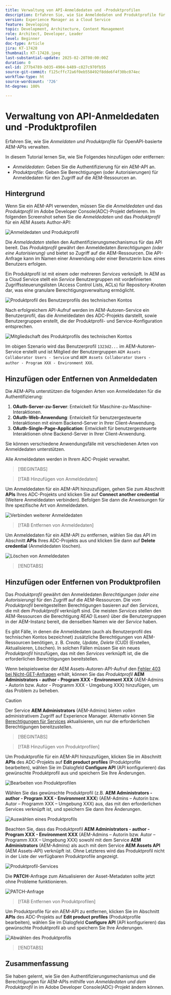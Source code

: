 ```yaml
---
title: Verwaltung von API-Anmeldedaten und -Produktprofilen
description: Erfahren Sie, wie Sie Anmeldedaten und Produktprofile für AEM-APIs verwalten.
version: Experience Manager as a Cloud Service
feature: Developing
topic: Development, Architecture, Content Management
role: Architect, Developer, Leader
level: Beginner
doc-type: Article
jira: KT-17428
thumbnail: KT-17428.jpeg
last-substantial-update: 2025-02-28T00:00:00Z
duration: 0
exl-id: 277b4789-b035-4904-b489-c827c970fb55
source-git-commit: f125cffc72a6f0eb558492f8dde6f4f30bc074ec
workflow-type: ht
source-wordcount: '726'
ht-degree: 100%

---
```


# Verwaltung von API-Anmeldedaten und -Produktprofilen

Erfahren Sie, wie Sie _Anmeldaten und Produktprofile_ für OpenAPI-basierte AEM-APIs verwalten.

In diesem Tutorial lernen Sie, wie Sie Folgendes hinzufügen oder entfernen:

- _Anmeldedaten_: Geben Sie die Authentifizierung für ein AEM-API an.
- _Produktprofile_: Geben Sie Berechtigungen (oder Autorisierungen) für Anmeldedaten für den Zugriff auf die AEM-Ressourcen an.

## Hintergrund

Wenn Sie ein AEM-API verwenden, müssen Sie die _Anmeldedaten_ und das _Produktprofil_ im Adobe Developer Console(ADC)-Projekt definieren. Im folgenden Screenshot sehen Sie die _Anmeldedaten_ und das _Produktprofil_ für ein AEM Assets Author-API:

![Anmeldedaten und Produktprofil](../assets/how-to/API-Credentials-Product-Profile.png)

Die _Anmeldedaten_ stellen den Authentifizierungsmechanismus für das API bereit. Das _Produktprofil_ gewährt den Anmeldedaten _Berechtigungen (oder eine Autorisierung)_ und bietet so Zugriff auf die AEM-Ressourcen. Die API-Anfrage kann im Namen einer Anwendung oder einer Benutzerin bzw. eines Benutzers erfolgen.

Ein Produktprofil ist mit einem oder mehreren _Services_ verknüpft. In AEM as a Cloud Service stellt ein _Service_ Benutzergruppen mit vordefinierten Zugriffssteuerungslisten (Access Control Lists, ACLs) für Repository-Knoten dar, was eine granulare Berechtigungsverwaltung ermöglicht.

![Produktprofil des Benutzerprofils des technischen Kontos](../assets/s2s/technical-account-user-product-profile.png)

Nach erfolgreichem API-Aufruf werden im AEM-Autoren-Service ein Benutzerprofil, das die Anmeldedaten des ADC-Projekts darstellt, sowie Benutzergruppen erstellt, die der Produktprofil- und Service-Konfiguration entsprechen. 

![Mitgliedschaft des Produktprofils des technischen Kontos](../assets/s2s/technical-account-user-membership.png)

Im obigen Szenario wird das Benutzerprofil `1323d2...` im AEM-Autoren-Service erstellt und ist Mitglied der Benutzergruppen `AEM Assets Collaborator Users - Service` und `AEM Assets Collaborator Users - author - Program XXX - Environment XXX`.

## Hinzufügen oder Entfernen von Anmeldedaten

Die AEM-APIs unterstützen die folgenden Arten von Anmeldedaten für die Authentifizierung:

1. **OAuth-Server-zu-Server**: Entwickelt für Maschine-zu-Maschine-Interaktionen.
1. **OAuth-Web-Anwendung**: Entwickelt für benutzergesteuerte Interaktionen mit einem Backend-Server in Ihrer Client-Anwendung.
1. **OAuth-Single-Page-Application**: Entwickelt für benutzergesteuerte Interaktionen ohne Backend-Server in Ihrer Client-Anwendung.

Sie können verschiedene Anwendungsfälle mit verschiedenen Arten von Anmeldedaten unterstützen.

Alle Anmeldedaten werden in Ihrem ADC-Projekt verwaltet.

>[!BEGINTABS]

>[!TAB Hinzufügen von Anmeldedaten]

Um Anmeldedaten für ein AEM-API hinzuzufügen, gehen Sie zum Abschnitt **APIs** Ihres ADC-Projekts und klicken Sie auf **Connect another credential** (Weitere Anmeldedaten verbinden). Befolgen Sie dann die Anweisungen für Ihre spezifische Art von Anmeldedaten.

![Verbinden weiterer Anmeldedaten](../assets/how-to/connect-another-credential.png)

>[!TAB Entfernen von Anmeldedaten]

Um Anmeldedaten für ein AEM-API zu entfernen, wählen Sie das API im Abschnitt **APIs** Ihres ADC-Projekts aus und klicken Sie dann auf **Delete credential** (Anmeldedaten löschen).

![Löschen von Anmeldedaten](../assets/how-to/delete-credential.png)


>[!ENDTABS]

## Hinzufügen oder Entfernen von Produktprofilen

Das _Produktprofil_ gewährt den Anmeldedaten _Berechtigungen (oder eine Autorisierung)_ für den Zugriff auf die AEM-Ressourcen. Die vom _Produktprofil_ bereitgestellten Berechtigungen basieren auf den _Services_, die mit dem _Produktprofil_ verknüpft sind. Die meisten _Services_ stellen den AEM-Ressourcen die Berechtigung _READ_ (Lesen) über die Benutzergruppen in der AEM-Instanz bereit, die denselben Namen wie der _Service_ haben.

Es gibt Fälle, in denen die Anmeldedaten (auch als Benutzerprofil des technischen Kontos bezeichnet) zusätzliche Berechtigungen von AEM-Ressourcen benötigen, z. B. _Create, Update, Delete_ (CUD) (Erstellen, Aktualisieren, Löschen). In solchen Fällen müssen Sie ein neues _Produktprofil_ hinzufügen, das mit den _Services_ verknüpft ist, die die erforderlichen Berechtigungen bereitstellen.

Wenn beispielsweise der AEM Assets-Autoren-API-Aufruf den [Fehler 403 bei Nicht-GET-Anfragen](../use-cases/invoke-api-using-oauth-s2s.md#403-error-for-non-get-requests) erhält, können Sie das _Produktprofil_ **AEM Administrators - author - Program XXX - Environment XXX** (AEM-Admins - Autorin bzw. Autor - Programm XXX - Umgebung XXX) hinzufügen, um das Problem zu beheben.

>[!CAUTION]
>
>Der Service **AEM Administrators** (AEM-Admins) bieten _vollen_ administrativem Zugriff auf Experience Manager. Alternativ können Sie [Berechtigungen für Services](./services-user-group-permission-management.md) aktualisieren, um nur die erforderlichen Berechtigungen bereitzustellen.

>[!BEGINTABS]

>[!TAB Hinzufügen von Produktprofilen]

Um Produktprofile für ein AEM-API hinzuzufügen, klicken Sie im Abschnitt **APIs** des ADC-Projekts auf **Edit product profiles** (Produktprofile bearbeiten), wählen Sie im Dialogfeld **Configure API** (API konfigurieren) das gewünschte Produktprofil aus und speichern Sie Ihre Änderungen.

![Bearbeiten von Produktprofilen](../assets/how-to/edit-product-profiles.png)

Wählen Sie das gewünschte Produktprofil (z.B. **AEM Administrators - author - Program XXX - Environment XXX**) (AEM-Admins – Autorin bzw. Autor – Programm XXX – Umgebung XXX) aus, das mit den erforderlichen Services verknüpft ist, und speichern Sie dann Ihre Änderungen.

![Auswählen eines Produktprofils](../assets/how-to/select-product-profile.png)

Beachten Sie, dass das Produktprofil **AEM Administrators - author - Program XXX - Environment XXX** (AEM-Admins – Autorin bzw. Autor – Programm XXX – Umgebung XXX) sowohl mit dem Service **AEM Administrators** (AEM-Admins) als auch mit dem Service **AEM Assets API** (AEM Assets-API) verknüpft ist. Ohne Letzteres wird das Produktprofil nicht in der Liste der verfügbaren Produktprofile angezeigt.

![Produktprofil-Services](../assets/how-to/product-profile-services.png)

Die **PATCH**-Anfrage zum Aktualisieren der Asset-Metadaten sollte jetzt ohne Probleme funktionieren.

![PATCH-Anfrage](../assets/how-to/patch-request.png)


>[!TAB Entfernen von Produktprofilen]

Um Produktprofile für ein AEM-API zu entfernen, klicken Sie im Abschnitt **APIs** des ADC-Projekts auf **Edit product profiles** (Produktprofile bearbeiten), wählen Sie im Dialogfeld **Configure API** (API konfigurieren) das gewünschte Produktprofil ab und speichern Sie Ihre Änderungen.

![Abwählen des Produktprofils](../assets/how-to/deselect-product-profile.png)

>[!ENDTABS]

## Zusammenfassung

Sie haben gelernt, wie Sie den Authentifizierungsmechanismus und die Berechtigungen für AEM-APIs mithilfe von _Anmeldedaten und dem Produktprofil_ in im Adobe Developer Console(ADC)-Projekt ändern können.
